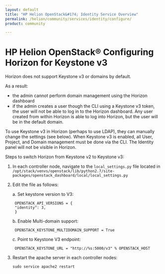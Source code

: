```yaml
---
layout: default
title: "HP Helion OpenStack&#174; Identity Service Overview"
permalink: /helion/community/services/identity/configure/
product: community

---
```

<!--UNDER REVISION-->

<script>

function PageRefresh {
onLoad="window.refresh"
}

PageRefresh();

</script>

<!--
<p style="font-size: small;"> <a href="/helion/community/services/compute/overview/">&#9664; PREV</a> | <a href="/helion/community/services/overview/">&#9650; UP</a> | <a href="/helion/community/services/imaging/overview/"> NEXT &#9654</a> </p>
-->

# HP Helion OpenStack&#174; Configuring Horizon for Keystone v3

Horizon does not support Keystone v3 or domains by default.  

As a result: 

* the admin cannot perform domain management using the Horizon dashboard
* if the admin creates a user though the CLI using a Keystone v3 token, the user will not be able to log in to the Horizon dashboard.  Any user created from within Horizon is able to log into Horizon, but the user will be in the default domain.  

To use Keystone v3 in Horizon (perhaps to use LDAP), they can manually change the settings (see below).  When Keystone v3 is enabled, all User, Project, and Domain management must be done via the CLI.  The Identity panel will not be visible in Horizon.

Steps to switch Horizon from Keystone v2 to Keystone v3:

1.	In each controller node, navigate to the `local_settings.py` file located in `/opt/stack/venvs/openstack/lib/python2.7/site-packages/openstack_dashboard/local/local_settings.py` 

2. Edit the file as follows:

	a. Set keystone version to V3:

		OPENSTACK_API_VERSIONS = {
		"identity": 3,
		}

	b. Enable Multi-domain support:

		OPENSTACK_KEYSTONE_MULTIDOMAIN_SUPPORT = True

	c. Point to Keystone V3 endpoint:

		OPENSTACK_KEYSTONE_URL = "http://%s:5000/v3" % OPENSTACK_HOST

2.	Restart the apache server in each controller nodes:

		sudo service apache2 restart
